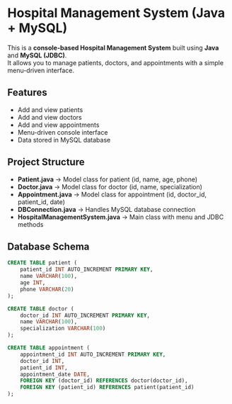 # Hospital Management System (Java + MySQL)

This is a **console-based Hospital Management System** built using **Java** and **MySQL (JDBC)**.  
It allows you to manage patients, doctors, and appointments with a simple menu-driven interface.

## Features
- Add and view patients
- Add and view doctors
- Add and view appointments
- Menu-driven console interface
- Data stored in MySQL database

## Project Structure
- **Patient.java** → Model class for patient (id, name, age, phone)  
- **Doctor.java** → Model class for doctor (id, name, specialization)  
- **Appointment.java** → Model class for appointment (id, doctor_id, patient_id, date)  
- **DBConnection.java** → Handles MySQL database connection  
- **HospitalManagementSystem.java** → Main class with menu and JDBC methods  

## Database Schema
```sql
CREATE TABLE patient (
    patient_id INT AUTO_INCREMENT PRIMARY KEY,
    name VARCHAR(100),
    age INT,
    phone VARCHAR(20)
);

CREATE TABLE doctor (
    doctor_id INT AUTO_INCREMENT PRIMARY KEY,
    name VARCHAR(100),
    specialization VARCHAR(100)
);

CREATE TABLE appointment (
    appointment_id INT AUTO_INCREMENT PRIMARY KEY,
    doctor_id INT,
    patient_id INT,
    appointment_date DATE,
    FOREIGN KEY (doctor_id) REFERENCES doctor(doctor_id),
    FOREIGN KEY (patient_id) REFERENCES patient(patient_id)
);
